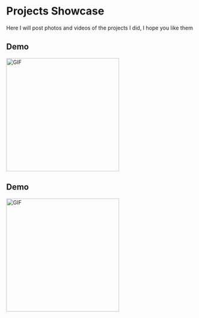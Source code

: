 # Projects Showcase
Here I will post photos and videos of the projects I did, I hope you like them


## Demo
<img src="https://github.com/Mostafa-N-E/Projects-Showcase/bmi_demo.gif" alt="GIF" style="width:300px;"/>


## Demo
<img src="https://github.com/Mostafa-N-E/Projects-Showcase/bmi_demo.gif" alt="GIF" style="width:300px;"/>
